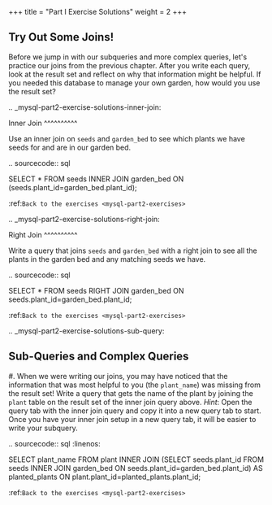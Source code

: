 +++
title = "Part I Exercise Solutions"
weight = 2
+++


Try Out Some Joins!
-------------------

Before we jump in with our subqueries and more complex queries, let's practice our joins from the previous chapter.
After you write each query, look at the result set and reflect on why that information might be helpful.
If you needed this database to manage your own garden, how would you use the result set?

.. _mysql-part2-exercise-solutions-inner-join:

Inner Join
^^^^^^^^^^

Use an inner join on ``seeds`` and ``garden_bed`` to see which plants we have seeds for and are in our garden bed.

.. sourcecode:: sql

   SELECT * 
   FROM seeds
   INNER JOIN garden_bed ON (seeds.plant_id=garden_bed.plant_id);

:ref:`Back to the exercises <mysql-part2-exercises>`

.. _mysql-part2-exercise-solutions-right-join:

Right Join
^^^^^^^^^^

Write a query that joins ``seeds`` and ``garden_bed`` with a right join to see all the plants in the garden bed and any matching seeds we have.

.. sourcecode:: sql

   SELECT *
   FROM seeds
   RIGHT JOIN garden_bed ON seeds.plant_id=garden_bed.plant_id;

:ref:`Back to the exercises <mysql-part2-exercises>`

.. _mysql-part2-exercise-solutions-sub-query:

Sub-Queries and Complex Queries
-------------------------------

#. When we were writing our joins, you may have noticed that the information that was most helpful to you (the ``plant_name``) was missing from the result set! Write a query that gets the name of the plant by joining the ``plant`` table on the result set of the inner join query above. *Hint*: Open the query tab with the inner join query and copy it into a new query tab to start. Once you have your inner join setup in a new query tab, it will be easier to write your subquery.

.. sourcecode:: sql
   :linenos:

   SELECT plant_name 
   FROM plant
   INNER JOIN 
	   (SELECT seeds.plant_id FROM seeds INNER JOIN garden_bed ON seeds.plant_id=garden_bed.plant_id) AS planted_plants ON plant.plant_id=planted_plants.plant_id;

:ref:`Back to the exercises <mysql-part2-exercises>`